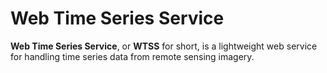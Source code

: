 # Web Time Series Service

**Web Time Series Service**, or **WTSS** for short, is a lightweight web service for handling time series data from remote sensing imagery.


